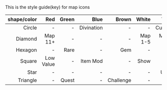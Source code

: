 This is the style guide(key) for map icons

shape/color|Red|Green|Blue|Brown|White|Yellow
---: | ---: | ---: | ---: | ---: | ---: | ---:
Circle|-|-|Divination|-|-|Currency
Diamond|Map 11+|-|-|-|Map 1-5|Map 6-10
Hexagon|-|Rare|-|Gem|-|-
Square|Low Value|-|Item Mod|-|Show|-
Star|-|-|-|-|-|Unique
Triangle|-|Quest|-|Challenge|-|-
